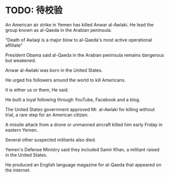 # TODO: 待校验

An American air strike in Yemen has killed Anwar al-Awlaki. He lead the group known as al-Qaeda in the Arabian peninsula.

"Death of Awlaqi is a major blow to al-Qaeda's most active operational affiliate"

President Obama said al-Qaeda in the Arabian peninsula remains dangerous but weakened.


Anwar al-Awlaki was born in the United States.

He urged his followers around the world to kill Americans.

It is either us or them, He said.

He built a loyal following through YouTube, Facebook and a blog.

The United States government approved Mr. al-Awlaki for killing without trial, a rare step for an American citizen.

A missile attack from a drone or unmanned aircraft killed him early Friday in eastern Yemen.

Several other suspected militants also died.

Yemen's Defense Ministry said they included Samir Khan, a militant raised in the United States.

He produced an English language magazine for al-Qaeda that appeared on the internet.
